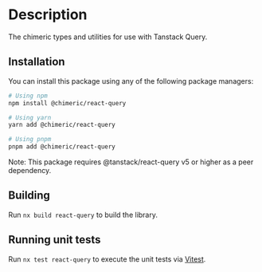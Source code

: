 # Description

The chimeric types and utilities for use with Tanstack Query.

## Installation

You can install this package using any of the following package managers:

```bash
# Using npm
npm install @chimeric/react-query

# Using yarn
yarn add @chimeric/react-query

# Using pnpm
pnpm add @chimeric/react-query
```

Note: This package requires @tanstack/react-query v5 or higher as a peer dependency.

## Building

Run `nx build react-query` to build the library.

## Running unit tests

Run `nx test react-query` to execute the unit tests via [Vitest](https://vitest.dev/).
